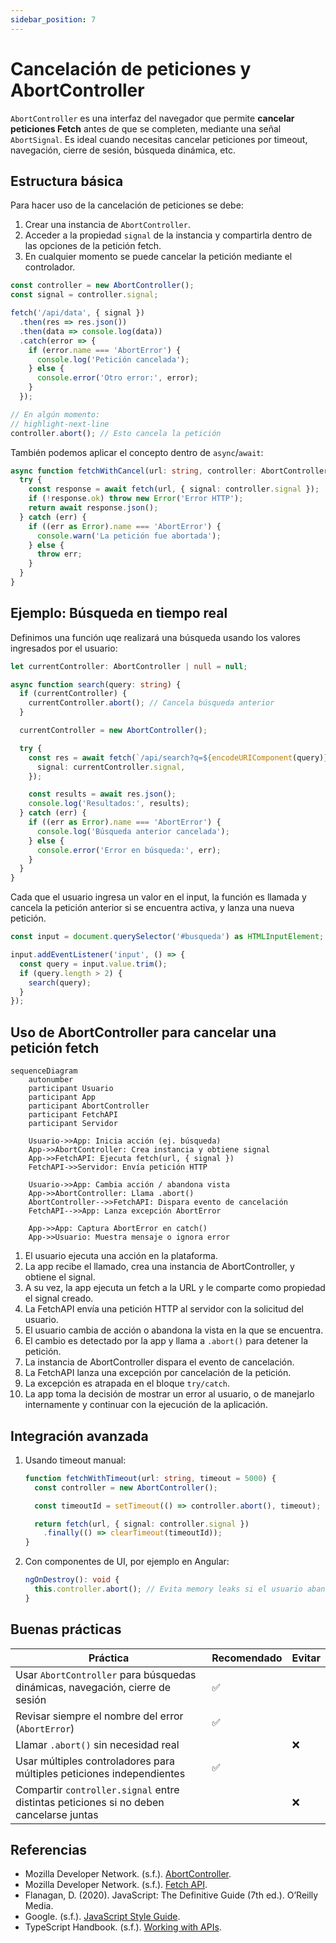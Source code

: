 ```yaml
---
sidebar_position: 7
---
```


# Cancelación de peticiones y AbortController

`AbortController` es una interfaz del navegador que permite **cancelar peticiones Fetch** antes de que se completen, mediante una señal `AbortSignal`. Es ideal cuando necesitas cancelar peticiones por timeout, navegación, cierre de sesión, búsqueda dinámica, etc.

## Estructura básica

Para hacer uso de la cancelación de peticiones se debe:

1. Crear una instancia de `AbortController`.
2. Acceder a la propiedad `signal` de la instancia y compartirla dentro de las opciones de la petición fetch.
3. En cualquier momento se puede cancelar la petición mediante el controlador.

```ts showLineNumbers
const controller = new AbortController();
const signal = controller.signal;

fetch('/api/data', { signal })
  .then(res => res.json())
  .then(data => console.log(data))
  .catch(error => {
    if (error.name === 'AbortError') {
      console.log('Petición cancelada');
    } else {
      console.error('Otro error:', error);
    }
  });

// En algún momento:
// highlight-next-line
controller.abort(); // Esto cancela la petición
```

También podemos aplicar el concepto dentro de `async`/`await`:

```ts showLineNumbers
async function fetchWithCancel(url: string, controller: AbortController) {
  try {
    const response = await fetch(url, { signal: controller.signal });
    if (!response.ok) throw new Error('Error HTTP');
    return await response.json();
  } catch (err) {
    if ((err as Error).name === 'AbortError') {
      console.warn('La petición fue abortada');
    } else {
      throw err;
    }
  }
}
```

## Ejemplo: Búsqueda en tiempo real

Definimos una función uqe realizará una búsqueda usando los valores ingresados por el usuario:

```ts showLineNumbers
let currentController: AbortController | null = null;

async function search(query: string) {
  if (currentController) {
    currentController.abort(); // Cancela búsqueda anterior
  }

  currentController = new AbortController();

  try {
    const res = await fetch(`/api/search?q=${encodeURIComponent(query)}`, {
      signal: currentController.signal,
    });

    const results = await res.json();
    console.log('Resultados:', results);
  } catch (err) {
    if ((err as Error).name === 'AbortError') {
      console.log('Búsqueda anterior cancelada');
    } else {
      console.error('Error en búsqueda:', err);
    }
  }
}
```

Cada que el usuario ingresa un valor en el input, la función es llamada y cancela la petición anterior si se encuentra activa, y lanza una nueva petición.

```ts showLineNumbers
const input = document.querySelector('#busqueda') as HTMLInputElement;

input.addEventListener('input', () => {
  const query = input.value.trim();
  if (query.length > 2) {
    search(query);
  }
});
```

## Uso de AbortController para cancelar una petición fetch

```mermaid
sequenceDiagram
    autonumber
    participant Usuario
    participant App
    participant AbortController
    participant FetchAPI
    participant Servidor

    Usuario->>App: Inicia acción (ej. búsqueda)
    App->>AbortController: Crea instancia y obtiene signal
    App->>FetchAPI: Ejecuta fetch(url, { signal })
    FetchAPI->>Servidor: Envía petición HTTP

    Usuario->>App: Cambia acción / abandona vista
    App->>AbortController: Llama .abort()
    AbortController-->>FetchAPI: Dispara evento de cancelación
    FetchAPI-->>App: Lanza excepción AbortError

    App->>App: Captura AbortError en catch()
    App->>Usuario: Muestra mensaje o ignora error
```

1. El usuario ejecuta una acción en la plataforma.
2. La app recibe el llamado, crea una instancia de AbortController, y obtiene el signal.
3. A su vez, la app ejecuta un fetch a la URL y le comparte como propiedad el signal creado.
4. La FetchAPI envía una petición HTTP al servidor con la solicitud del usuario.
5. El usuario cambia de acción o abandona la vista en la que se encuentra.
6. El cambio es detectado por la app y llama a `.abort()` para detener la petición.
7. La instancia de AbortController dispara el evento de cancelación.
8. La FetchAPI lanza una excepción por cancelación de la petición.
9. La excepción es atrapada en el bloque `try/catch`.
10. La app toma la decisión de mostrar un error al usuario, o de manejarlo internamente y continuar con la ejecución de la aplicación.

## Integración avanzada

1. Usando timeout manual:

   ```ts showLineNumbers
   function fetchWithTimeout(url: string, timeout = 5000) {
     const controller = new AbortController();

     const timeoutId = setTimeout(() => controller.abort(), timeout);

     return fetch(url, { signal: controller.signal })
       .finally(() => clearTimeout(timeoutId));
   }
   ```

2. Con componentes de UI, por ejemplo en Angular:

   ```ts showLineNumbers
   ngOnDestroy(): void {
     this.controller.abort(); // Evita memory leaks si el usuario abandona el componente
   }
   ```

## Buenas prácticas

|Práctica|Recomendado|Evitar|
|--|--|--|
|Usar `AbortController` para búsquedas dinámicas, navegación, cierre de sesión|✅||
|Revisar siempre el nombre del error (`AbortError`)|✅||
|Llamar `.abort()` sin necesidad real||❌|
|Usar múltiples controladores para múltiples peticiones independientes|✅||
|Compartir `controller.signal` entre distintas peticiones si no deben cancelarse juntas||❌|

## Referencias

- Mozilla Developer Network. (s.f.). [AbortController](https://developer.mozilla.org/en-US/docs/Web/API/AbortController).
- Mozilla Developer Network. (s.f.). [Fetch API](https://developer.mozilla.org/en-US/docs/Web/API/Fetch_API).
- Flanagan, D. (2020). JavaScript: The Definitive Guide (7th ed.). O’Reilly Media.
- Google. (s.f.). [JavaScript Style Guide](https://google.github.io/styleguide/jsguide.html).
- TypeScript Handbook. (s.f.). [Working with APIs](https://www.typescriptlang.org/docs/).
